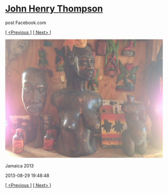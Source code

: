 # [John Henry Thompson](../README.md)
post Facebook.com

[[ <Previous ]](2013-08-29-12.md) [[ Next> ]](2013-08-29-14.md)

[![](../media/2013-08-29/Jamaica-2024.jpg)](../README.md)

Jamaica 2013

2013-08-29 19:48:48

[[ <Previous ]](2013-08-29-12.md) [[ Next> ]](2013-08-29-14.md)
